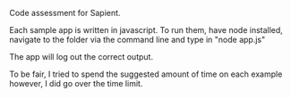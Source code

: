 
Code assessment for Sapient.

Each sample app is written in javascript. To run them, have node installed, navigate to the folder via the command line and 
type in "node app.js"

The app will log out the correct output.

To be fair, I tried to spend the suggested amount of time on each example however, I did go over the time limit.
